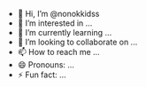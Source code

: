- 👋 Hi, I’m @nonokkidss
- 👀 I’m interested in ...
- 🌱 I’m currently learning ...
- 💞️ I’m looking to collaborate on ...
- 📫 How to reach me ...
- 😄 Pronouns: ...
- ⚡ Fun fact: ...

<!---
nonokkidss/nonokkidss is a ✨ special ✨ repository because its `README.md` (this file) appears on your GitHub profile.
You can click the Preview link to take a look at your changes.
--->
